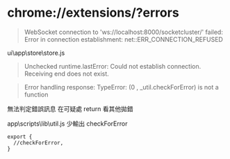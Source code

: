 # chrome://extensions/?errors

> WebSocket connection to 'ws://localhost:8000/socketcluster/' failed: Error in connection establishment: net::ERR_CONNECTION_REFUSED

ui\app\store\store.js

> Unchecked runtime.lastError: Could not establish connection. Receiving end does not exist.

> Error handling response: TypeError: (0 , _util.checkForError) is not a function

無法判定錯誤訊息 在可疑處 return 看其他拋錯

app\scripts\lib\util.js
少輸出 checkForError

```
export {
  //checkForError,
}

```